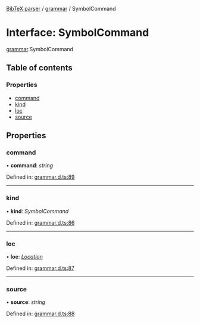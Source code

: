 [BibTeX parser](../README.md) / [grammar](../modules/grammar.md) / SymbolCommand

# Interface: SymbolCommand

[grammar](../modules/grammar.md).SymbolCommand

## Table of contents

### Properties

- [command](grammar.symbolcommand.md#command)
- [kind](grammar.symbolcommand.md#kind)
- [loc](grammar.symbolcommand.md#loc)
- [source](grammar.symbolcommand.md#source)

## Properties

### command

• **command**: *string*

Defined in: [grammar.d.ts:89](https://github.com/retorquere/bibtex-parser/blob/master/grammar.d.ts#L89)

___

### kind

• **kind**: *SymbolCommand*

Defined in: [grammar.d.ts:86](https://github.com/retorquere/bibtex-parser/blob/master/grammar.d.ts#L86)

___

### loc

• **loc**: [*Location*](grammar.location.md)

Defined in: [grammar.d.ts:87](https://github.com/retorquere/bibtex-parser/blob/master/grammar.d.ts#L87)

___

### source

• **source**: *string*

Defined in: [grammar.d.ts:88](https://github.com/retorquere/bibtex-parser/blob/master/grammar.d.ts#L88)
